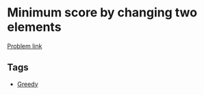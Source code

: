 # Minimum score by changing two elements

[Problem link](https://leetcode.com/problems/minimum-score-by-changing-two-elements/)

## Tags

* [Greedy](/README.md#Greedy)
